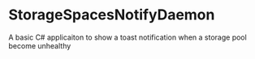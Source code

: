 # StorageSpacesNotifyDaemon

A basic C# applicaiton to show a toast notification when a storage pool become unhealthy
